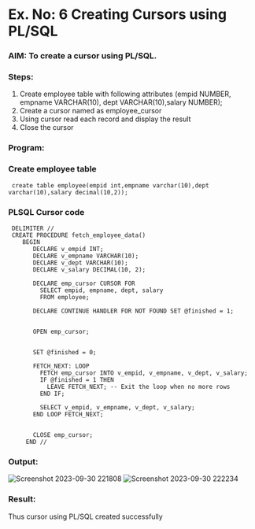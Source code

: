 # Ex. No: 6 Creating Cursors using PL/SQL

### AIM: To create a cursor using PL/SQL.

### Steps:
1. Create employee table with following attributes (empid NUMBER, empname VARCHAR(10), dept VARCHAR(10),salary NUMBER);
2. Create a cursor named as employee_cursor
3. Using cursor read each record and display the result
4. Close the cursor

### Program:
### Create employee table
```
 create table employee(empid int,empname varchar(10),dept varchar(10),salary decimal(10,2));
```

### PLSQL Cursor code
```
 DELIMITER //
 CREATE PROCEDURE fetch_employee_data()
    BEGIN
       DECLARE v_empid INT;
       DECLARE v_empname VARCHAR(10);
       DECLARE v_dept VARCHAR(10);
       DECLARE v_salary DECIMAL(10, 2);
    
       DECLARE emp_cursor CURSOR FOR
         SELECT empid, empname, dept, salary
         FROM employee;
    
       DECLARE CONTINUE HANDLER FOR NOT FOUND SET @finished = 1;
    
    
       OPEN emp_cursor;
    
    
       SET @finished = 0;
    
       FETCH_NEXT: LOOP
         FETCH emp_cursor INTO v_empid, v_empname, v_dept, v_salary;
         IF @finished = 1 THEN
           LEAVE FETCH_NEXT; -- Exit the loop when no more rows
         END IF;
    
         SELECT v_empid, v_empname, v_dept, v_salary;
       END LOOP FETCH_NEXT;
    
    
       CLOSE emp_cursor;
     END //
```

### Output:
![Screenshot 2023-09-30 221808](https://github.com/Saravana-kumar369/Ex-no-6-Creating-Cursors-using-PL-SQL/assets/117925254/584ab501-dece-4e6d-995d-d686250a7180)
![Screenshot 2023-09-30 222234](https://github.com/Saravana-kumar369/Ex-no-6-Creating-Cursors-using-PL-SQL/assets/117925254/5b1a283b-6a8a-4865-9255-df3b5597a6a9)

### Result:
Thus cursor using PL/SQL created successfully
